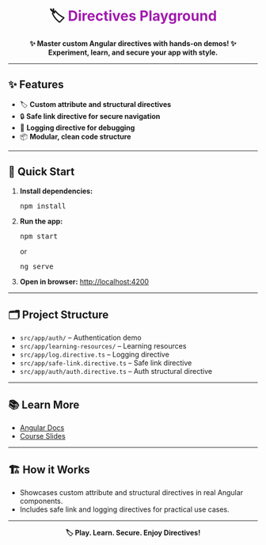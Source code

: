 <h1 align="center">🏷️ <span style="color:#A21CAF">Directives Playground</span></h1>

<p align="center">
  <b>✨ Master custom Angular directives with hands-on demos! ✨<br>Experiment, learn, and secure your app with style.</b>
</p>

---

## ✨ Features

- 🏷️ <b>Custom attribute and structural directives</b>
- 🔒 <b>Safe link directive for secure navigation</b>
- 📝 <b>Logging directive for debugging</b>
- 📦 <b>Modular, clean code structure</b>

---

## 🚀 Quick Start

1. <b>Install dependencies:</b>
   <pre>npm install</pre>
2. <b>Run the app:</b>
   <pre>npm start</pre>
   or
   <pre>ng serve</pre>
3. <b>Open in browser:</b>
   <a href="http://localhost:4200">http://localhost:4200</a>

---

## 🗂️ Project Structure

- <code>src/app/auth/</code> – Authentication demo
- <code>src/app/learning-resources/</code> – Learning resources
- <code>src/app/log.directive.ts</code> – Logging directive
- <code>src/app/safe-link.directive.ts</code> – Safe link directive
- <code>src/app/auth/auth.directive.ts</code> – Auth structural directive

---

## 📚 Learn More

- [Angular Docs](https://angular.io/)
- [Course Slides](../other-resources/angular-course-slides.pdf)

---

## 🏗️ How it Works

- Showcases custom attribute and structural directives in real Angular components.
- Includes safe link and logging directives for practical use cases.

---

<p align="center">
  <b>🏷️ Play. Learn. Secure. Enjoy Directives!</b>
</p>
